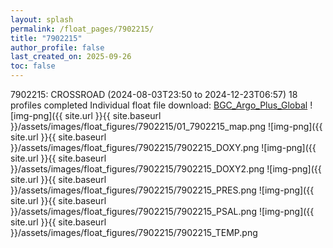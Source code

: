 ```yaml
---
layout: splash
permalink: /float_pages/7902215/
title: "7902215"
author_profile: false
last_created_on: 2025-09-26
toc: false
---
```

 
7902215: CROSSROAD (2024-08-03T23:50 to 2024-12-23T06:57)
18 profiles completed
Individual float file download: [BGC_Argo_Plus_Global](https://ftp.soest.hawaii.edu/bgc_argo_plus/Individual_Floats/outliers_removed/7902215_Sprof_processed.nc)
![img-png]({{ site.url }}{{ site.baseurl }}/assets/images/float_figures/7902215/01_7902215_map.png
![img-png]({{ site.url }}{{ site.baseurl }}/assets/images/float_figures/7902215/7902215_DOXY.png
![img-png]({{ site.url }}{{ site.baseurl }}/assets/images/float_figures/7902215/7902215_DOXY2.png
![img-png]({{ site.url }}{{ site.baseurl }}/assets/images/float_figures/7902215/7902215_PRES.png
![img-png]({{ site.url }}{{ site.baseurl }}/assets/images/float_figures/7902215/7902215_PSAL.png
![img-png]({{ site.url }}{{ site.baseurl }}/assets/images/float_figures/7902215/7902215_TEMP.png
